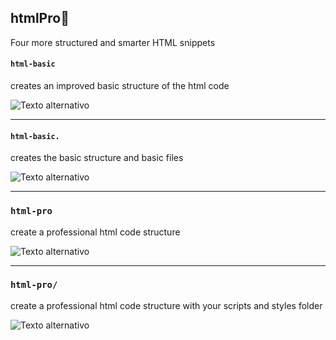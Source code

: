 ## htmlPro🦉

Four more structured and smarter HTML snippets

#### `html-basic`

creates an improved basic structure of the html code

![Texto alternativo](https://i.imgur.com/YaK2y35.gif)

---

#### `html-basic.`

creates the basic structure and basic files

![Texto alternativo](https://i.imgur.com/QPGY6yS.gif)

---

### `html-pro`

create a professional html code structure

![Texto alternativo](https://i.imgur.com/Qx2jAUc.gif)

---

### `html-pro/`

create a professional html code structure with your scripts and styles folder

![Texto alternativo](https://i.imgur.com/vRRgFlK.gif)
